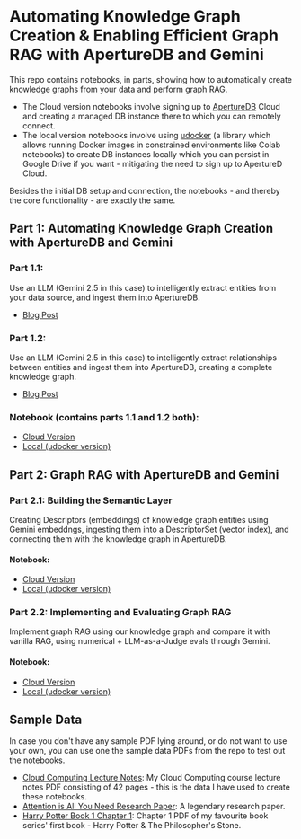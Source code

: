 # Automating Knowledge Graph Creation & Enabling Efficient Graph RAG with ApertureDB and Gemini

This repo contains notebooks, in parts, showing how to automatically create knowledge graphs from your data and perform graph RAG. 

- The Cloud version notebooks involve signing up to [ApertureDB](https://www.aperturedata.io/) Cloud and creating a managed DB instance there to which you can remotely connect.
- The local version notebooks involve using [udocker](https://indigo-dc.github.io/udocker/) (a library which allows running Docker images in constrained environments like Colab notebooks) to create DB instances locally which you can persist in Google Drive if you want - mitigating the need to sign up to ApertureD Cloud.

Besides the initial DB setup and connection, the notebooks - and thereby the core functionality - are exactly the same.

## Part 1: Automating Knowledge Graph Creation with ApertureDB and Gemini
### Part 1.1:
Use an LLM (Gemini 2.5 in this case) to intelligently extract entities from your data source, and ingest them into ApertureDB.
- [Blog Post](https://www.aperturedata.io/resources/automating-knowledge-graph-creation-with-gemini-and-aperturedb-p1)

### Part 1.2:
Use an LLM (Gemini 2.5 in this case) to intelligently extract relationships between entities and ingest them into ApertureDB, creating a complete knowledge graph.
- [Blog Post](https://www.aperturedata.io/resources/automating-knowledge-graph-creation-with-gemini-and-aperturedb-p2)

### Notebook (contains parts 1.1 and 1.2 both):
- [Cloud Version](Notebooks/ApertureDB_Knowledge_Graph_with_Gemini.ipynb)
- [Local (udocker version)](Notebooks/LOCAL_ApertureDB_Knowledge_Graph_with_Gemini.ipynb)

## Part 2: Graph RAG with ApertureDB and Gemini
### Part 2.1: Building the Semantic Layer
Creating Descriptors (embeddings) of knowledge graph entities using Gemini embeddngs, ingesting them into a DescriptorSet (vector index), and connecting them with the knowledge graph in ApertureDB.
#### Notebook:
- [Cloud Version](Notebooks/GraphRAG_with_ApertureDB_Part_1.ipynb)
- [Local (udocker version)](Notebooks/LOCAL_GraphRAG_with_ApertureDB_Part_1.ipynb)

### Part 2.2: Implementing and Evaluating Graph RAG
Implement graph RAG using our knowledge graph and compare it with vanilla RAG, using numerical + LLM-as-a-Judge evals through Gemini.
#### Notebook:
- [Cloud Version](Notebooks/GraphRAG_with_ApertureDB_Part_2.ipynb)
- [Local (udocker version)](Notebooks/LOCAL_GraphRAG_with_ApertureDB_Part_2.ipynb)


## Sample Data
In case you don't have any sample PDF lying around, or do not want to use your own, you can use one the sample data PDFs from the repo to test out the notebooks.
- [Cloud Computing Lecture Notes](https://github.com/Ayesha-Imr/Graph-RAG-Automation-ApertureDB-Gemini/blob/main/Sample%20Data/Cloud%20Computing%20Copy%20Lecture%20Notes.pdf): My Cloud Computing course lecture notes PDF consisting of 42 pages - this is the data I have used to create these notebooks.
- [Attention is All You Need Research Paper](https://github.com/Ayesha-Imr/Graph-RAG-Automation-ApertureDB-Gemini/blob/main/Sample%20Data/Attention%20Is%20All%20You%20Need.pdf): A legendary research paper.
- [Harry Potter Book 1 Chapter 1](https://github.com/Ayesha-Imr/Graph-RAG-Automation-ApertureDB-Gemini/blob/main/Sample%20Data/Harry-Potter-1-Chapter-1.pdf): Chapter 1 PDF of my favourite book series' first book - Harry Potter & The Philosopher's Stone.


